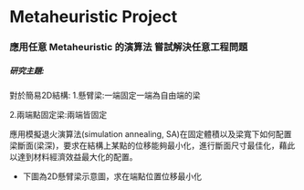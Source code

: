 # Metaheuristic Project

### 應用任意 Metaheuristic 的演算法 嘗試解決任意工程問題

##### 研究主題:
對於簡易2D結構:
1.懸臂梁:一端固定一端為自由端的梁

2.兩端點固定梁:兩端皆固定

應用模擬退火演算法(simulation annealing, SA)在固定體積以及梁寬下如何配置梁斷面(梁深)，要求在結構上某點的位移能夠最小化，進行斷面尺寸最佳化，藉此以達到材料經濟效益最大化的配置。

+ 下圖為2D懸臂梁示意圖，求在端點位置位移最小化
